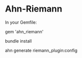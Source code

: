 Ahn-Riemann
==========================

In your Gemfile:

gem 'ahn_riemann'

bundle install

ahn generate riemann_plugin:config <host> <port>
